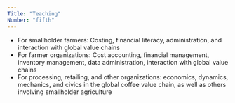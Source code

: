 ```yaml
---
Title: "Teaching"
Number: "fifth"
---
```


- For smallholder farmers: Costing, financial literacy, administration, and interaction with global value chains
- For farmer organizations: Cost accounting, financial management, inventory management, data administration, interaction with global value chains
- For processing, retailing, and other organizations: economics, dynamics, mechanics, and civics in the global coffee value chain, as well as others involving smallholder agriculture
